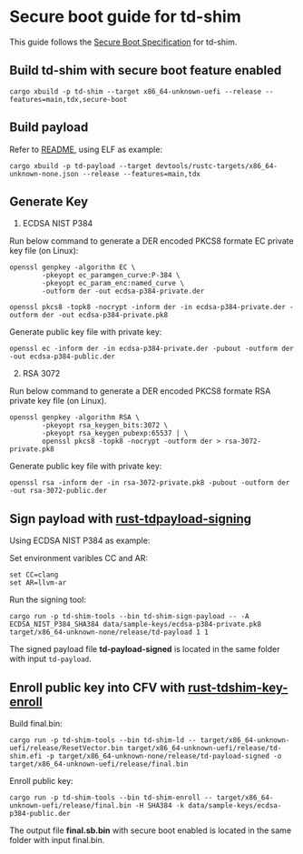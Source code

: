 # Secure boot guide for td-shim

This guide follows the [Secure Boot Specification](secure_boot.md) for td-shim.

## Build td-shim with secure boot feature enabled

```
cargo xbuild -p td-shim --target x86_64-unknown-uefi --release --features=main,tdx,secure-boot
```

## Build payload

Refer to [README](../README.md), using ELF as example:

```
cargo xbuild -p td-payload --target devtools/rustc-targets/x86_64-unknown-none.json --release --features=main,tdx
```

## Generate Key

1. ECDSA NIST P384

Run below command to generate a DER encoded PKCS8 formate EC private key file (on Linux):
```
openssl genpkey -algorithm EC \
        -pkeyopt ec_paramgen_curve:P-384 \
        -pkeyopt ec_param_enc:named_curve \
        -outform der -out ecdsa-p384-private.der

openssl pkcs8 -topk8 -nocrypt -inform der -in ecdsa-p384-private.der -outform der -out ecdsa-p384-private.pk8
```

Generate public key file with private key:
```
openssl ec -inform der -in ecdsa-p384-private.der -pubout -outform der -out ecdsa-p384-public.der
```

2. RSA 3072

Run below command to generate a DER encoded PKCS8 formate RSA private key file (on Linux).
```
openssl genpkey -algorithm RSA \
        -pkeyopt rsa_keygen_bits:3072 \
        -pkeyopt rsa_keygen_pubexp:65537 | \
        openssl pkcs8 -topk8 -nocrypt -outform der > rsa-3072-private.pk8
```

Generate public key file with private key:
```
openssl rsa -inform der -in rsa-3072-private.pk8 -pubout -outform der -out rsa-3072-public.der
```

## Sign payload with [rust-tdpayload-signing](../td-shim-sign-payload)
Using ECDSA NIST P384 as example:

Set environment varibles CC and AR:
```
set CC=clang
set AR=llvm-ar
```

Run the signing tool:
```
cargo run -p td-shim-tools --bin td-shim-sign-payload -- -A ECDSA_NIST_P384_SHA384 data/sample-keys/ecdsa-p384-private.pk8 target/x86_64-unknown-none/release/td-payload 1 1 
```
The signed payload file **td-payload-signed** is located in the same folder with input `td-payload`.

## Enroll public key into CFV with [rust-tdshim-key-enroll](../td-shim-tools)
Build final.bin:
```
cargo run -p td-shim-tools --bin td-shim-ld -- target/x86_64-unknown-uefi/release/ResetVector.bin target/x86_64-unknown-uefi/release/td-shim.efi -p target/x86_64-unknown-none/release/td-payload-signed -o target/x86_64-unknown-uefi/release/final.bin
```

Enroll public key:
```
cargo run -p td-shim-tools --bin td-shim-enroll -- target/x86_64-unknown-uefi/release/final.bin -H SHA384 -k data/sample-keys/ecdsa-p384-public.der
```

The output file **final.sb.bin** with secure boot enabled is located in the same folder with input final.bin.


